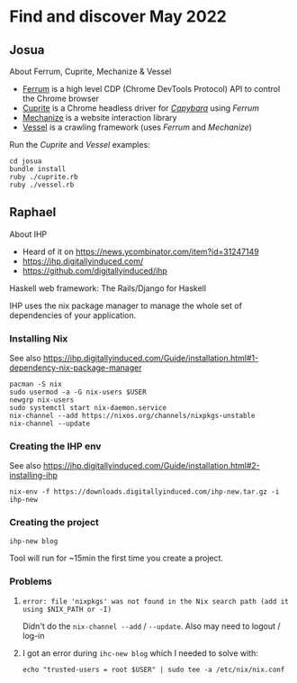 # Find and discover May 2022

## Josua

About Ferrum, Cuprite, Mechanize & Vessel

* [Ferrum](https://github.com/rubycdp/ferrum) is a high level CDP (Chrome DevTools Protocol) 
  API to control the Chrome browser
* [Cuprite](https://github.com/rubycdp/cuprite) is a Chrome headless driver for
  [_Capybara_](https://github.com/teamcapybara/capybara) using _Ferrum_
* [Mechanize](https://github.com/sparklemotion/mechanize) is a website interaction library
* [Vessel](https://github.com/rubycdp/vessel) is a crawling framework (uses _Ferrum_ and _Mechanize_)

Run the _Cuprite_ and _Vessel_ examples:

```
cd josua
bundle install
ruby ./cuprite.rb
ruby ./vessel.rb
```

## Raphael

About IHP

 * Heard of it on https://news.ycombinator.com/item?id=31247149
 * https://ihp.digitallyinduced.com/
 * https://github.com/digitallyinduced/ihp

Haskell web framework: The Rails/Django for Haskell

IHP uses the nix package manager to manage the whole set of dependencies of
your application.

### Installing Nix

See also
https://ihp.digitallyinduced.com/Guide/installation.html#1-dependency-nix-package-manager

```
pacman -S nix
sudo usermod -a -G nix-users $USER
newgrp nix-users
sudo systemctl start nix-daemon.service
nix-channel --add https://nixos.org/channels/nixpkgs-unstable
nix-channel --update
```

### Creating the IHP env

See also
https://ihp.digitallyinduced.com/Guide/installation.html#2-installing-ihp

```
nix-env -f https://downloads.digitallyinduced.com/ihp-new.tar.gz -i ihp-new
```

### Creating the project

```
ihp-new blog
```

Tool will run for ~15min the first time you create a project.


### Problems

1. ```
   error: file 'nixpkgs' was not found in the Nix search path (add it using $NIX_PATH or -I)
   ```
   Didn't do the `nix-channel --add` / `--update`. Also may need to logout / log-in

2. I got an error during `ihc-new blog` which I needed to solve with:
   ```
   echo "trusted-users = root $USER" | sudo tee -a /etc/nix/nix.conf
   ```

